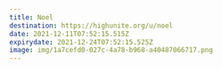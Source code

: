 ```yaml
---
title: Noel
destination: https://highunite.org/u/noel
date: 2021-12-11T07:52:15.515Z
expirydate: 2021-12-24T07:52:15.525Z
image: img/1a7cefd0-027c-4a78-b968-a40487066717.png
---
```

